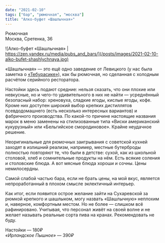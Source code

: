 ```yaml
---
date: "2021-02-10"
tags: ["бар", "рюмочная", "москва"]
title: "Алко-буфет «Шашлычная»"
---
```


Рюмочная\
Москва, Сретенка, 36

![Алко-буфет «Шашлычная» | https://zen.yandex.ru/media/pubs_and_bars/](/posts/images/2021-02-10-alko-bufet-shashlychnaya.jpg)


«Шашлычная» — это ещё одно заведение от Левицкого (у нас была заметка о [«Тебурасике»](https://www.pubsofoldrus.com/posts/2020-11-11-teburasika/)), как бы рюмочная, но сделанная с холодным расчётом серийного ресторатора.

<!--more-->

Настойки здесь подают средние: нельзя сказать, что они плохие или невкусные, но и чего-то удивительного в них не найти — усреднённый безопасный набор: хреновуха, сладкие ягоды, кислые ягоды, кофе. Кроме них доступен широкий выбор крепких дистиллятов псевдодомашнего (есть несколько интересных вариантов) и фабричного производства. По какой-то причине настоящие названия марок в меню заменены на стилизованные типа «Виски американский кукурузный» или «Бельгийское смородиновое». Крайне неудачное решение.

Неоригинальные для рюмочных заигрывания с советской кухней заходят в излишний реализм, например, местные бутерброды полностью повторяют те, что были в детстве: сухой, как из школьной столовой, хлеб и сомнительные продукты на нём. Есть всякие соления и столовские блюда. А вот мясные блюда хороши и сочны. Цены немилосердны.  

Самой слабой частью бара, если не брать цены, на мой вкус, является непроработанный в плохом смысле эклектичный интерьер.

Как итог, если появится острое желание зайти на Сухаревской за рюмкой крепкого и шашлыком, могу назвать «Шашлычную» неплохим и, наверное, комфортным местом. Но не более — слишком всё рафинировано. Учитывая, что персонал живёт на своей волне и не желает называть реальные сорта пива на кранах. Рекомендовать не буду.

Настойки — 180₽\
_«Ирландское Пышное»_ — 390₽